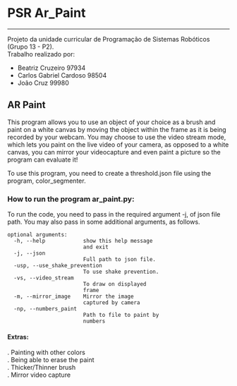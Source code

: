 # PSR Ar_Paint
***
Projeto da unidade curricular de Programação de Sistemas Robóticos (Grupo 13 - P2).  
Trabalho realizado por:  

- Beatriz Cruzeiro 97934
- Carlos Gabriel Cardoso 98504
- João Cruz 99980

## AR Paint

This program allows you to use an object of your choice as a brush and paint on a white canvas by moving the object within the frame as it is being recorded by your webcam. You may choose to use the video stream mode, which lets you paint on the live video of your camera, as opposed to a white canvas, you can mirror your videocapture and even paint a picture so the program can evaluate it!

To use this program, you need to create a threshold.json file using the program, color_segmenter.

### How to run the program ar_paint.py:

To run the code, you need to pass in the required argument -j, of json file path. You may also pass in some additional arguments, as follows.

```text
optional arguments:
  -h, --help            show this help message
                        and exit
  -j, --json
                        Full path to json file.
  -usp, --use_shake_prevention
                        To use shake prevention.
  -vs, --video_stream
                        To draw on displayed
                        frame
  -m, --mirror_image    Mirror the image
                        captured by camera
  -np, --numbers_paint
                        Path to file to paint by
                        numbers

```
#### Extras:
. Painting with other colors  
. Being able to erase the paint  
. Thicker/Thinner brush  
. Mirror video capture  
